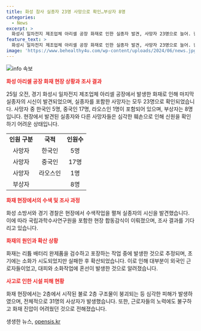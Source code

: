 ```yaml
---
title: 화성 참사 실종자 23명 사망으로 확인…부상자 8명
categories:
  - News
excerpt: >
  화성시 일차전지 제조업체 아리셀 공장 화재로 인한 실종자 발견, 사망자 23명으로 늘어. 한국인 5명, 중국인 17명, 라오스인 1명 포함, 신원 파악 어렵고 시신 훼손 심함. 화재원인 규명을 위해 현장 합동감식, 리튬 배터리 완제품 폭발로 추정. 유독성 연기 흡입과 불 대피 혼선으로 인명피해 확대. 화재는 22시간여 만에 진압. (150자)
feature_text: >
  화성시 일차전지 제조업체 아리셀 공장 화재로 인한 실종자 발견, 사망자 23명으로 늘어. 한국인 5명, 중국인 17명, 라오스인 1명 포함, 신원 파악 어렵고 시신 훼손 심함. 화재원인 규명을 위해 현장 합동감식, 리튬 배터리 완제품 폭발로 추정. 유독성 연기 흡입과 불 대피 혼선으로 인명피해 확대. 화재는 22시간여 만에 진압. (150자)
image: 'https://www.behealthy4u.com/wp-content/uploads/2024/06/news.jpg'
---
```


<p><img src="https://www.behealthy4u.com/wp-content/uploads/2024/06/news.jpg" alt="info 속보" /></p>

<p><b><span style="color: #ee2323;">화성 아리셀 공장 화재 현장 상황과 조사 결과</span></b></p>

<p data-ke-size="size16">25일 오전, 경기 화성시 일차전지 제조업체 아리셀 공장에서 발생한 화재로 인해 마지막 실종자의 시신이 발견되었으며, 실종자를 포함한 사망자는 모두 23명으로 확인되었습니다. 사망자 중 한국인 5명, 중국인 17명, 라오스인 1명이 포함되어 있으며, 부상자는 8명입니다. 현장에서 발견된 실종자와 다른 사망자들은 심각한 훼손으로 인해 신원을 확인하기 어려운 상태입니다.</p>

<table>
  <tr>
    <td style="text-align: center; height: 17px;"><b>인원 구분</b></td>
    <td style="text-align: center; height: 17px;"><b>국적</b></td>
    <td style="text-align: center; height: 17px;"><b>인원수</b></td>
  </tr>
  <tr>
    <td style="text-align: center; height: 17px;">사망자</td>
    <td style="text-align: center; height: 17px;">한국인</td>
    <td style="text-align: center; height: 17px;">5명</td>
  </tr>
  <tr>
    <td style="text-align: center; height: 17px;">사망자</td>
    <td style="text-align: center; height: 17px;">중국인</td>
    <td style="text-align: center; height: 17px;">17명</td>
  </tr>
  <tr>
    <td style="text-align: center; height: 17px;">사망자</td>
    <td style="text-align: center; height: 17px;">라오스인</td>
    <td style="text-align: center; height: 17px;">1명</td>
  </tr>
  <tr>
    <td style="text-align: center; height: 17px;">부상자</td>
    <td style="text-align: center; height: 17px;"></td>
    <td style="text-align: center; height: 17px;">8명</td>
  </tr>
</table>

<p><b><span style="color: #ee2323;">화재 현장에서의 수색 및 조사 과정</span></b></p>

<p data-ke-size="size16">화성 소방서와 경기 경찰은 현장에서 수색작업을 펼쳐 실종자의 시신을 발견했습니다. 이에 따라 국립과학수사연구원을 포함한 현장 합동감식이 이뤄졌으며, 조사 결과를 기다리고 있습니다.</p>

<p><b><span style="color: #ee2323;">화재의 원인과 확산 상황</span></b></p>

<p data-ke-size="size16">화재는 리튬 배터리 완제품을 검수하고 포장하는 작업 중에 발생한 것으로 추정되며, 초기에는 소화가 시도되었지만 실패한 후 확산되었습니다. 이로 인해 대부분이 외국인 근로자들이었고, 대피와 소화작업에 혼선이 발생한 것으로 알려졌습니다.</p>

<p><b><span style="color: #ee2323;">사고로 인한 시설 피해 현황</span></b></p>

<p data-ke-size="size16">화재 현장에서는 2층에서 시작된 불로 2층 구조물이 붕괴되는 등 심각한 피해가 발생하였으며, 전체적으로 31명의 사상자가 발생했습니다. 또한, 근로자들의 노력에도 불구하고 화재 진압이 어려웠던 것으로 전해졌습니다.</p>
생생한 뉴스, <a href="https://opensis.kr" rel="dofollow">opensis.kr</a>


